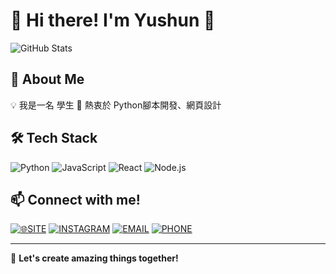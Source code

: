 # 🌟 Hi there! I'm Yushun 👋

![GitHub Stats](https://github-readme-stats.vercel.app/api?username=YC815&show_icons=true&theme=radical)

## 🚀 About Me
💡 我是一名 學生
🔭 熱衷於 Python腳本開發、網頁設計

## 🛠 Tech Stack
![Python](https://img.shields.io/badge/Python-3776AB?style=flat&logo=python&logoColor=white)
![JavaScript](https://img.shields.io/badge/JavaScript-F7DF1E?style=flat&logo=javascript&logoColor=black)
![React](https://img.shields.io/badge/React-61DAFB?style=flat&logo=react&logoColor=black)
![Node.js](https://img.shields.io/badge/Node.js-339933?style=flat&logo=node.js&logoColor=white)

## 📫 Connect with me!
[![🌐SITE](https://img.shields.io/badge/site-%230077B5.svg?style=flat&logo=linkedin&logoColor=white)](https://yushun.chen.zone)
[![INSTAGRAM](https://img.shields.io/badge/Instagram-%230077B5.svg?style=flat&logo=linkedin&logoColor=white)](https://www.instagram.com/yc815mc/)
[![EMAIL](https://img.shields.io/badge/email-%230077B5.svg?style=flat&logo=linkedin&logoColor=white)](mailto:yushun@chen.zone)
[![PHONE](https://img.shields.io/badge/phone-%230077B5.svg?style=flat&logo=linkedin&logoColor=white)](tel:+886906781585)

---
🚀 **Let's create amazing things together!**
